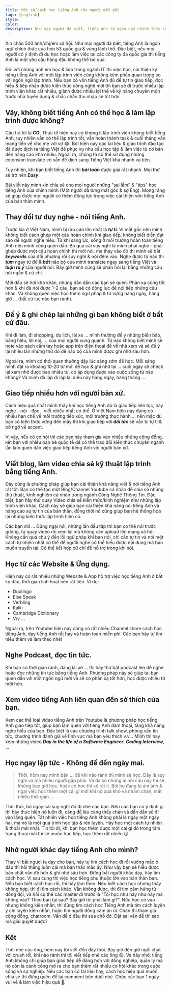 ```yaml
---
title: Một số cách học tiếng Anh cho người mất gốc
tags: [english]
style: 
color: 
description: Như mọi người đã biết, tiếng Anh là ngôn ngữ chính thức của hơn 53 quốc gia & vùng lãnh thổ. Đặc biệt, nếu mọi người có ý định đi du học hoặc làm việc tại các công ty đa quốc gia thì tiếng Anh là một yêu cầu hàng đầu không thể bỏ qua.
---
```

Xin chào 500 anh/chị/em xã hội. Như mọi người đã biết, tiếng Anh là ngôn ngữ chính thức của hơn 53 quốc gia & vùng lãnh thổ. Đặc biệt, nếu mọi người có ý định đi du học hoặc làm việc tại các công ty đa quốc gia thì tiếng Anh là một yêu cầu hàng đầu không thể bỏ qua.

Đối với những anh em học & làm trong ngành IT thì việc học, cải thiện kỹ năng tiếng Anh với một lập trình viên cũng không kém phần quan trọng so với ngôn ngữ lập trình. Nếu bạn có vốn tiếng Anh đủ để tự tin giao tiếp, đọc hiểu & tiếp nhận được kiến thức công nghệ mới thì bạn sẽ đi trước nhiều lập trình viên khác rất nhiều, giành được nhiều lợi thế về kỹ năng chuyên môn trước nhà tuyển dụng & chắc chắn thu nhập sẽ tốt hơn.

## Vậy, không biết tiếng Anh có thể học & làm lập trình được không?
Câu trả lời là **CÓ**. Thực tế hiện nay có không ít lập trình viên không biết tiếng Anh, tuy nhiên vẫn có thể lập trình tốt, vẫn hoàn thành task & cuối tháng vẫn mang tiền về cho mẹ với vợ 😂.
Bởi hiện nay các tài liệu & giáo trình đào tạo đã được dịch ra tiếng Việt để phục vụ nhu cầu học tập & làm việc từ cơ bản đến nâng cao khá nhiều. Ngoài ra, chúng ta có thể sử dụng những extension translate có sẵn để dịch sang Tiếng Việt khá nhanh và tiện.

Tuy nhiên, khi bạn biết tiếng Anh thì ***bài toán*** được giải rất nhanh. Mọi thứ sẽ trở nên ***Easy***.

Bài viết này mình xin chia sẻ cho mọi người những "sai lầm" & "tips" học tiếng Anh của chính mình (Một người đã từng mất gốc & sợ Eng). Mong rằng sẽ giúp được mọi người có thêm động lực trong việc cải thiện vốn tiếng Anh của bản thân mình.

## Thay đổi tư duy nghe - nói tiếng Anh.
Trước kia ở Việt Nam, mình bị rào cản lớn nhất là ***tự ti***. Vì mất gốc nên mình không biết cách ghép một câu hoàn chỉnh khi giao tiếp, không biết diễn đạt sao để người nghe hiểu. Từ khi sang Úc, sống ở môi trường hoàn toàn tiếng Anh nên mình cũng quen dần. Bỏ qua cái suy nghĩ là mình phải nghe - phải ghép được một câu hoàn chỉnh thì mới nói, mà thay vào đó thì mình sẽ bắt ***keywords*** của đối phương rồi suy nghĩ & nói đệm vào. Nghe được từ nào thì ***túm*** ngay từ đó & ***bắt*** não bộ của mình translate ngay sang tiếng Việt và ***luận ra ý*** của người nói. Bấy giờ mình cũng sẽ phản hồi lại bằng những câu nói ngắn & cử chỉ.

Mới đầu sẽ hơi khó khăn, nhưng dần dần các bạn sẽ quen. Phản xạ cũng tốt hơn & khi đã nói được 1-2 câu, bạn sẽ có động lực để nói tiếp những câu khác. Và không quên việc học thêm ngữ pháp & từ vựng hàng ngày, hàng giờ ... (bất cứ lúc nào bạn rảnh).

## Để ý & ghi chép lại những gì bạn không biết ở bất cứ đâu.
Khi đi làm, đi shopping, du lịch, lái xe ... mình thường để ý những biển báo, bảng hiệu, lời nói, ... của mọi người xung quanh. Từ nào không biết mình sẽ note vào sách cầm tay hoặc app trên điện thoại để về nhà xem và sẽ để ý lại nhiều lần những thứ đó để não bộ của mình được ghi nhớ sâu hơn.

Ngoài ra, mình có thói quen thường dậy lúc sáng sớm để học. Mỗi sáng mình đặt ra khoảng 10-20 từ mới để học & ghi nhớ lại ... cuối ngày sẽ check lại xem nhớ được bao nhiêu từ, có áp dụng được vào cuộc sống từ nào không? Và mình đã lặp đi lặp lại điều này hàng ngày, hàng tháng ...

## Giao tiếp nhiều hơn với người bản xứ.
Cách hiệu quả nhất mình thấy khi học tiếng Anh đó là giao tiếp liên tục, hãy nghe - nói - đọc - viết nhiều nhất có thể. Ở Việt Nam hiện nay đang có nhiều hạn chế về môi trường tiếp xúc, môi trường thực hành ... nên mặc dù bạn có kiến thức vững đến mấy thì khi giao tiếp với ***đối tác*** sẽ vẫn bị tự ti & bỡ ngỡ về accent.

Vì vậy, nếu có cơ hội thì các bạn hãy tham gia vào nhiều những cộng đồng, kết bạn với nhiều bạn bè quốc tế để có thể trao đổi kiến thức chuyên ngành lẫn làm quen dần việc giao tiếp tiếng Anh với người bản xứ.

## Viết blog, làm video chia sẻ kỹ thuật lập trình bằng tiếng Anh.
Đây cũng là phương pháp giúp bạn cải thiện khả năng viết & nói tiếng Anh rất tốt. Bạn có thể tạo một Blog/Channel Youtube cá nhân để chia sẻ những thủ thuật, kinh nghiệm cá nhân trong ngành Công Nghệ Thông Tin. Đặc biệt, bạn hãy thử quay Video chia sẻ kiến thức/kinh nghiệm như những lập trình viên khác. Cách này sẽ giúp bạn cải thiện khả năng nói tiếng Anh và nâng cao sự tự tin của bản thân, đồng thời nó cũng giúp bạn hệ thống hoá lại những kiến thức lập trình hiện có.

Các bạn ơiii ... Đừng ngại nói, những lần đầu tập thì bạn có thể nói trước gương, tự quay video rồi xem lại mà không cần upload lên mạng xã hội. Không cần quá chú ý đến lỗi ngữ pháp khi bạn nói, chỉ cần tự tin và nói một cách tự nhiên nhất có thể để người nghe có thể hiểu được nội dung mà bạn muốn truyền tải. Có thể kết hợp cử chỉ để hỗ trợ trong khi nói.

## Học từ các Website & Ứng dụng.
Hiện nay có rất nhiều những Website & App hỗ trợ việc học tiếng Anh ở bất kỳ đâu, thời gian linh hoạt nên rất tiện. 
Ví dụ:
* Duolingo
* Elsa Speak
* Verbling
* Italki
* Cambridge Dictionary
* V/v ...

Ngoài ra, trên Youtube hiện nay cũng có rất nhiều Channel share cách học tiếng Anh, dạy tiếng Anh rất hay và hoàn toàn miễn phí. Các bạn hãy tự tìm hiểu thêm và làm theo nhé!

## Nghe Podcast, đọc tin tức.
Khi bạn có thời gian rảnh, đang lái xe ... thì hãy thử bật podcast lên để nghe hoặc đọc những tin tức bằng tiếng Anh. Phương pháp này sẽ giúp tai bạn quen dần với một ngôn ngữ mới và sẽ có phản xạ tốt hơn, học được nhiều từ mới hơn.

## Xem video tiếng Anh liên quan đến sở thích của bạn.
Xem các thể loại video tiếng Anh trên Youtube là phương pháp học tiếng Anh giao tiếp tốt, giúp bạn làm quen với tiếng Anh đàm thoại, tăng khả năng nghe hiểu của bạn. Đặc biệt là các chương trình talk show, phỏng vấn tin tức, chương trình đánh giá về lĩnh vực mà bạn yêu thích v.v... Mình thì hay xem những video ***Day in the life of a Software Engineer***, ***Coding Interview***, ...

## Học ngay lập tức - Không để đến ngày mai.
> Thôi, hôm nay mình bận ... để khi nào rảnh thì mình sẽ học.
Đây là suy nghĩ và mà nhiều người gặp phải. Và đa số những ai nói câu này thì sẽ không bao giờ học, hoặc có học thì sẽ rất ít. Bởi họ đang bị ám ảnh & ngại việc học thêm một cái gì mới khi nó quá khó và nhàm chán, mất nhiều thời gian ... 

Thôi thôi, bỏ ngay cái suy nghĩ đó đi nhé các bạn. Nếu các bạn có ý định gì thì hãy thực hiện nó luôn đi, càng để lâu càng thấy chán và dần dần sẽ đi vào lãng quên. Tất nhiên việc học tiếng Anh không phải là ngày một ngày hai, mà nó là một quá trình học tập & rèn luyện. Hãy học một cách tự nhiên & thoải mái nhất. Tin tôi đi, khi bạn học thêm được một cái gì đó trong tâm trạng thoải mái thì sẽ muốn học tiếp, học thêm rất nhiều 😚

## Nhờ người khác dạy tiếng Anh cho mình?
Thay vì bắt người ta dạy cho bạn, hãy tự tìm cách học đi rồi vướng mắc ở đâu thì hỏi thẳng luôn cái mà bạn thắc mắc ấy. Như vậy bạn sẽ hiểu được bản chất vấn đề hơn & ghi nhớ sâu hơn.
Đừng bắt người khác dạy, hãy tìm cách học. Vì sau cùng thì việc học tiếng phụ thuộc lớn vào bản thân bạn. Nếu bạn biết cách học rồi, thì hãy làm theo. Nếu biết cách học nhưng thấy không hợp, thì đi tìm cách khác. Vẫn không được, thì đi tìm cảm hứng từ đồng đội, và hỏi cụ thể các master đi trước là "Tôi học như này như này mà không vào? Theo bạn tại sao? Bây giờ tôi phải làm gì?". Nếu học có vào nhưng không kiên nhẫn, thì đừng tìm cách học Tiếng Anh mà tìm cách luyện ý chí luyện kiên nhẫn, hoặc tìm người đồng cảm an ủi. Chán thì tham gia cộng đồng, chatroom. Vấn đề ở đâu thì sửa chỗ đó. Đặt sai vấn đề thì sao mà giải quyết được?

## Kết
Thôi nhé các ông, hôm nay tôi viết đến đây thôi. Bây giờ đến giờ ngồi chat với crush rồi, khi nào rảnh thì tôi viết tiếp nhé các ông 😛. Và hãy nhớ, tiếng Anh không chỉ giúp bạn giao tiếp dễ dàng hơn với đồng nghiệp, quản lý mà nó còn là cánh cổng mở ra cho bạn thêm rất nhiều cơ hội khác trong cuộc sống và sự nghiệp. 
Nếu các bạn có tài liệu hay, cách học hiệu quả muốn chia sẻ thì đừng quên để lại comment bên dưới nhé. Chúc các bạn 1 ngày vui vẻ & làm việc hiệu quả 🥰.
